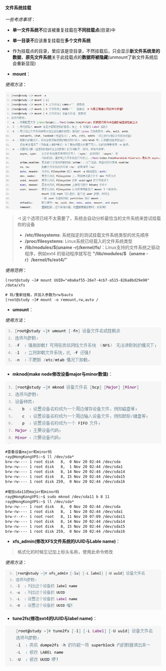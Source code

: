 #### 文件系统挂载
*一些考虑事项*：
- **单一文件系统不**应该被重复挂载在**不同挂载点**(目录)中
- **单一目录不**应该重复挂载在**多个文件系统**
- 作为挂载点的目录，里应该是空目录，不然挂载后，只会显示**新文件系统里的数据**，**原先文件系统**关于此挂载点的**数据将被隐藏**(unmount了新文件系统后会重新显现)

- **mount**：

*使用方法*：

![0](./img/09Chapter/Capture20.PNG)

> -t 这个选项已经不太需要了，系统会自动分析最恰当的文件系统来尝试挂载你的设备
> - **/etc/filesystems**: 系统指定的测试挂载文件系统类型的优先顺序
> - **/proc/filesystems**: Linux系统已经载入的文件系统类型
> - **/lib/modules/\$(uname -r)/kernel/fs/**：Linux支持的文件系统之驱动程序，例如ext4
的驱动程序就写在 **"/lib/modules/\$（uname -r）/kernel/fs/ext4/"**

*使用范例*：
```Shell
[root@study ~]# mount UUID="e0a6af55-26e7-4cb7-a515-826a8bd29e90" /data/xfs
```

```Shell
# 将/重新挂载，并加入参数为rw与auto
[root@study ~]# mount -o remount,rw,auto /
```

- **umount**：

*使用方法*：

![0](./img/09Chapter/Capture21.PNG)

- **mknod(make node修改设备major与minor数值)**：

![0](./img/09Chapter/Capture22.PNG)

```Shell
#查看设备major和minor码
ray@HongKongVPS:~$ ll /dev/sda*
brw-rw---- 1 root disk   8,  0 Nov 20 02:44 /dev/sda
brw-rw---- 1 root disk   8,  1 Nov 20 02:44 /dev/sda1
brw-rw---- 1 root disk   8, 14 Nov 20 02:44 /dev/sda14
brw-rw---- 1 root disk   8, 15 Nov 20 02:44 /dev/sda15
brw-rw---- 1 root disk 259,  0 Nov 20 02:44 /dev/sda16

#增加sda11的major和minor码
ray@HongKongVPS:~$ sudo mknod /dev/sda11 b 8 11
ray@HongKongVPS:~$ ll /dev/sda*
brw-rw---- 1 root disk   8,  0 Nov 20 02:44 /dev/sda
brw-rw---- 1 root disk   8,  1 Nov 20 02:44 /dev/sda1
brw-r--r-- 1 root root   8, 11 Nov 20 07:09 /dev/sda11
brw-rw---- 1 root disk   8, 14 Nov 20 02:44 /dev/sda14
brw-rw---- 1 root disk   8, 15 Nov 20 02:44 /dev/sda15
brw-rw---- 1 root disk 259,  0 Nov 20 02:44 /dev/sda16
```

- **xfs_admin(修改XFS文件系统的UUID与Lable name)**：
> 格式化的时候忘记加上标头名称，使用此命令修改

*使用方法*：

![0](./img/09Chapter/Capture23.PNG)

- **tune2fs(修改ext4的UUID与label name)**：

![0](./img/09Chapter/Capture24.PNG)